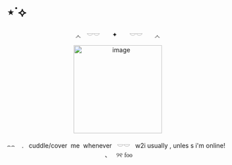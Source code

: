 # ⋆˙⟡
<p align="center">
◞◟　𓎟𓎟　 ✦　　𓎟𓎟　　◞◟
<p align="center">
<img width="200" height="200" alt="image" src="https://media.discordapp.net/attachments/1406201432738365532/1421457438388916304/Screenshot_2025-09-27_142337-removebg-preview.png?ex=68d91ae6&is=68d7c966&hm=2e997ff9c56813b65b1983d3161a9fe1d3e2aef744d982fd5322854908784543&=&format=webp&quality=lossless&width=558&height=312" />
<p align="center">
⌢⌢ ‎ ‎ ‎ . ‎ ‎ cuddle/cover ‎ me ‎ whenever   ‎ ‎ 𓎟𓎟 ‎ ‎ w2i‎  usually‎ ,‎  unles‎ s i'm‎  online!‎  ‎ ‎ ‎ 、‎ ‎ ‎ ୨୧
<span style="font-family: 'Lucida Console';">foo</span>
  
</p>



























